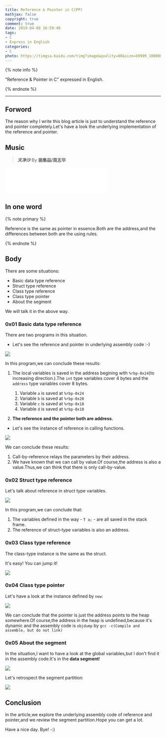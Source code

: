```yaml
---
title: Reference & Pointer in C(PP)
mathjax: false
copyright: true
comment: true
date: 2019-04-08 16:59:40
tags:
- C
- Express in English
categories:  
- C
photo: https://timgsa.baidu.com/timg?image&quality=80&size=b9999_10000&sec=1554800889468&di=ad0f8d11694ee8a128f0154581759efe&imgtype=0&src=http%3A%2F%2Fchouchou.cc%2Fabout%2Fimages%2Fw%2FC_W1_1080.jpg
---
```


{% note info %}

"Reference & Pointer in C" expressed in English.

{% endnote %}

<!-- more -->

---

## Forword

The reason why I write this blog article is just to understand the reference and pointer completely.Let's have a look the underlying implementation of the reference and pointer.

## Music
> ***天净沙*** By **骆集益/周志华**

<iframe frameborder="no" marginwidth="0" marginheight="0" width=330 height=86 src="//music.163.com/outchain/player?type=2&id=26344079&auto=1&height=66"></iframe>

## In one word

{% note primary %}

Reference is the same as pointer in essence.Both are the address,and the differences between both are the using rules.

{% endnote %}

## Body

There are some situations:

- Basic data type reference
- Struct type reference
- Class type reference
- Class type pointer
- About the segment

We will talk it in the above way.


### 0x01 Basic data type reference

There are two programs in this situation.

- Let's see the reference and pointer in underlying assembly code :-)

![](https://blog-resource-1259125863.cos.ap-beijing.myqcloud.com/images/c-reference-pointer/reference.png)

In this program,we can conclude these results:

1. The local variables is saved in the address begining with `%rbp-0x24`(to increasing direction.).The `int` type variables cover 4 bytes and the `address` type variables cover 8 bytes.
   1. Variable `a` is saved at `%rbp-0x24`
   2. Variable `b` is saved at `%rbp-0x20`
   3. Variable `c` is saved at `%rbp-0x18`
   4. Variable `d` is saved at `%rbp-0x10` 

2. **The reference and the pointer both are address.**

- Let's see the instance of reference in calling functions.

![](https://blog-resource-1259125863.cos.ap-beijing.myqcloud.com/images/c-reference-pointer/reference2.png)

We can conclude these results:

1. Call-by-reference relays the parameters by their address.
2. We have known that we can call by value.Of course,the address is also a value.Thus,we can think that there is only call-by-value.

### 0x02 Struct type reference

Let's talk about reference in struct type variables.

![](https://blog-resource-1259125863.cos.ap-beijing.myqcloud.com/images/c-reference-pointer/reference-struct.png)

In this program,we can conclude that:

1. The variables defined in the way - `T a;` - are all saved in the stack frame.
2. The reference of struct-type variables is also an address.

### 0x03 Class type reference

The class-type instance is the same as the struct.

It's easy! You can jump it!

![](https://blog-resource-1259125863.cos.ap-beijing.myqcloud.com/images/c-reference-pointer/reference-class.png)

### 0x04 Class type pointer

Let's have a look at the instance defined by `new`:

![](https://blog-resource-1259125863.cos.ap-beijing.myqcloud.com/images/c-reference-pointer/reference-class-new.png)

We can conclude that the pointer is just the address points to the heap somewhere.Of course,the address in the heap is undefined,because it's dynamic and the assembly code is `objdump` by `gcc -c(Compile and assemble, but do not link)`

### 0x05 About the segment
In the situation,I want to have a look at the global variables,but I don't find it in the assembly code.It's in the **data segment**!

![](https://blog-resource-1259125863.cos.ap-beijing.myqcloud.com/images/c-reference-pointer/reference.png)

Let's retrospect the segment partition:

![](https://blog-resource-1259125863.cos.ap-beijing.myqcloud.com/images/c-reference-pointer/segment.jpg)



## Conclusion

In the article,we explore the underlying assembly code of reference and pointer,and we review the segment partition.Hope you can get a lot.

Have a nice day.
Bye!
-:)

